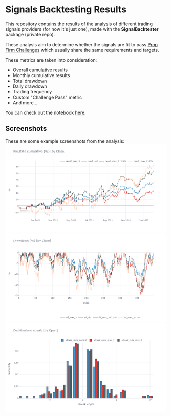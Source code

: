 # Signals Backtesting Results

This repository contains the results of the analysis of different trading signals providers (for now it's just one), made with the **SignalBacktester** package (private repo).

These analysis aim to determine whether the signals are fit to pass [Prop Firm Challenges](https://www.investopedia.com/terms/p/proprietarytrading.asp) which usually share the same requirements and targets.

These metrics are taken into consideration:
- Overall cumulative results
- Monthly cumulative results
- Total drawdown
- Daily drawdown
- Trading frequency
- Custom "Challenge Pass" metric
- And more...

You can check out the notebook [here](https://nbviewer.org/github/965311532/backtesting-results/blob/master/backtesting-results.ipynb?flush-cache=True).

## Screenshots
These are some example screenshots from the analysis:
![Cumulative Result Example](data/cumres-eg.png)
![Drawdown Example](data/dd-eg.png)
![Streak Distribution Example](data/streak-dist.png)